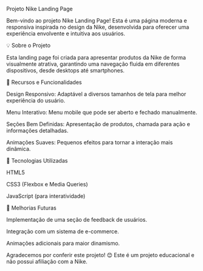 Projeto Nike Landing Page

Bem-vindo ao projeto Nike Landing Page! Esta é uma página moderna e responsiva inspirada no design da Nike, desenvolvida para oferecer uma experiência envolvente e intuitiva aos usuários.

💡 Sobre o Projeto

Esta landing page foi criada para apresentar produtos da Nike de forma visualmente atrativa, garantindo uma navegação fluida em diferentes dispositivos, desde desktops até smartphones.

🎨 Recursos e Funcionalidades

Design Responsivo: Adaptável a diversos tamanhos de tela para melhor experiência do usuário.

Menu Interativo: Menu mobile que pode ser aberto e fechado manualmente.

Seções Bem Definidas: Apresentação de produtos, chamada para ação e informações detalhadas.

Animações Suaves: Pequenos efeitos para tornar a interação mais dinâmica.

🔧 Tecnologias Utilizadas

HTML5

CSS3 (Flexbox e Media Queries)

JavaScript (para interatividade)

📌 Melhorias Futuras

Implementação de uma seção de feedback de usuários.

Integração com um sistema de e-commerce.

Animações adicionais para maior dinamismo.

Agradecemos por conferir este projeto! 😊 
Este é um projeto educacional e não possui afiliação com a Nike.

